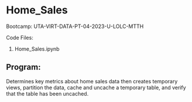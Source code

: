 # Home_Sales

Bootcamp: UTA-VIRT-DATA-PT-04-2023-U-LOLC-MTTH

Code Files: 
  1. Home_Sales.ipynb
  
## Program:
Determines key metrics about home sales data then creates temporary views, partition the data, cache and uncache a temporary table, and verify that the table has been uncached.
